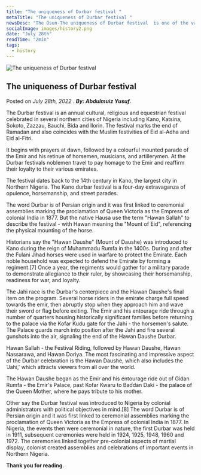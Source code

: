 ```yaml
---
title: "The uniqueness of Durbar festival "
metaTitle: "The uniqueness of Durbar festival "
newsDesc: "The Osun-The uniqueness of Durbar festival  is one of the vast undisturbed areas of land in Africa. Fishing, farming and hunting are forbidden on the 75 hectares of sacred land. The sacred forest captures the potency of Mother Nature in her fullest glory. "
socialImage: images/history2.png
date: "July 28th"
readTime: "2min"
tags:
  - history
---
```


![The uniqueness of Durbar festival ](/images/history2.png "The uniqueness of Durbar festival ")

## The uniqueness of Durbar festival

Posted on _July 28th, 2022_ . _**By: Abdulmuiz Yusuf**_.

The Durbar festival is an annual cultural, religious and equestrian festival celebrated in several northern cities of Nigeria including Kano, Katsina, Sokoto, Zazzau, Bauchi, Bida and Ilorin. The festival marks the end of Ramadan and also coincides with the Muslim festivities of Eid al-Adha and Eid al-Fitri.

It begins with prayers at dawn, followed by a colourful mounted parade of the Emir and his retinue of horsemen, musicians, and artillerymen. At the Durbar festivals noblemen travel to pay homage to the Emir and reaffirm their loyalty to their various emirates.

The festival dates back to the 14th century in Kano, the largest city in Northern Nigeria. The Kano durbar festival is a four-day extravaganza of opulence, horsemanship, and street parades.

The word Durbar is of Persian origin and it was first linked to ceremonial assemblies marking the proclamation of Queen Victoria as the Empress of colonial India in 1877. But the native Hausa use the term "Hawan Sallah" to describe the festival - with Hawan meaning the "Mount of Eid", referencing the physical mounting of the horse.

Historians say the "Hawan Daushe" (Mount of Daushe) was introduced to Kano during the reign of Muhammadu Rumfa in the 1400s. During and after the Fulani Jihad horses were used in warfare to protect the Emirate. Each noble household was expected to defend the Emirate by forming a regiment.[7] Once a year, the regiments would gather for a military parade to demonstrate allegiance to their ruler, by showcasing their horsemanship, readiness for war, and loyalty.

The Jahi race is the Durbar's centerpiece and the Hawan Daushe's final item on the program. Several horse riders in the emirate charge full speed towards the emir, then abruptly stop when they approach him and wave their sword or flag before exiting. The Emir and his entourage ride through a number of quarters housing historically significant families before returning to the palace via the Kofar Kudu gate for the Jahi - the horsemen's salute. The Palace guards march into position after the Jahi and fire several gunshots into the air, signaling the end of the Hawan Daushe Durbar.

Hawan Sallah - the Festival Riding, followed by Hawan Daushe, Hawan Nassarawa, and Hawan Doriya. The most fascinating and impressive aspect of the Durbar celebration is the Hawan Daushe, which also includes the 'Jahi,' which attracts viewers from all over the world.

The Hawan Daushe began as the Emir and his entourage ride out of Gidan Rumfa - the Emir's Palace, past Kofar Kwaru to Baddan Daki - the palace of the Queen Mother, where he pays tribute to his mother.

Other say the Durbar festival was introduced to Nigeria by colonial administrators with political objectives in mind.[8] The word Durbar is of Persian origin and it was first linked to ceremonial assemblies marking the proclamation of Queen Victoria as the Empress of colonial India in 1877. In Nigeria, the events then were ceremonial in nature, the first Durbar was held in 1911, subsequent ceremonies were held in 1924, 1925, 1948, 1960 and 1972. The ceremonies linked together pre-colonial aspects of martial display, colonist created assemblies and celebrations of important events in Northern Nigeria.

**Thank you for reading**.
